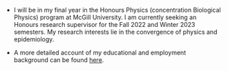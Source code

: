 




* I will be in my final year in the Honours Physics (concentration Biological Physics) program at McGill University. I am currently seeking an Honours research supervisor for the Fall 2022 and Winter 2023 semesters. My research interests lie in the convergence of physics and epidemiology. 

* A more detailed account of my educational and employment background can be found [here](https://acrobat.adobe.com/link/review?uri=urn:aaid:scds:US:026a87e3-a91b-319a-ad5c-2cb60d08613c).




